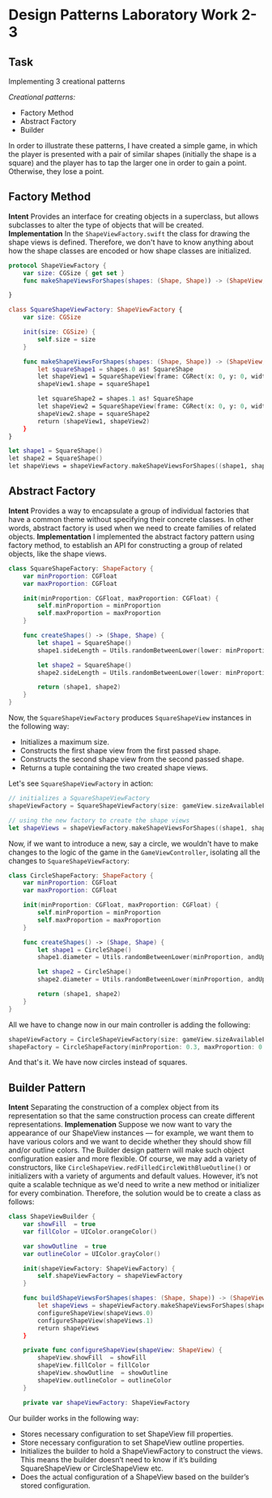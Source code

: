 # Design Patterns Laboratory Work 2-3
## Task
Implementing 3 creational patterns 

*Creational patterns:*
+ Factory Method
+ Abstract Factory
+ Builder

In order to illustrate these patterns, I have created a simple game, in which the player is presented with a pair of similar shapes (initially the shape is a square) and the player has to tap the larger one in order to gain a point. Otherwise, they lose a point.


## Factory Method 
**Intent**
Provides an interface for creating objects in a superclass, but allows subclasses to alter the type of objects that will be created.  
**Implementation**
In the ```ShapeViewFactory.swift```  the class for drawing the shape views is defined. Therefore, we don't have to know anything about how the shape classes are encoded or how shape classes are initialized.

```swift
protocol ShapeViewFactory {
    var size: CGSize { get set }
    func makeShapeViewsForShapes(shapes: (Shape, Shape)) -> (ShapeView, ShapeView)

}

class SquareShapeViewFactory: ShapeViewFactory {
    var size: CGSize

    init(size: CGSize) {
        self.size = size
    }

    func makeShapeViewsForShapes(shapes: (Shape, Shape)) -> (ShapeView, ShapeView) {
        let squareShape1 = shapes.0 as! SquareShape
        let shapeView1 = SquareShapeView(frame: CGRect(x: 0, y: 0, width: squareShape1.sideLength * size.width, height: squareShape1.sideLength * size.height))
        shapeView1.shape = squareShape1

        let squareShape2 = shapes.1 as! SquareShape
        let shapeView2 = SquareShapeView(frame: CGRect(x: 0, y: 0, width: squareShape2.sideLength * size.width, height: squareShape2.sideLength * size.height))
        shapeView2.shape = squareShape2
        return (shapeView1, shapeView2)
    }
}

let shape1 = SquareShape()
let shape2 = SquareShape()
let shapeViews = shapeViewFactory.makeShapeViewsForShapes((shape1, shape2))

```

## Abstract Factory 
**Intent**
Provides a way to encapsulate a group of individual factories that have a common theme without specifying their concrete classes. In other words, abstract factory is used when we need to create families of related objects. 
**Implementation**
I implemented the abstract factory pattern using factory method, to establish an API for constructing a group of related objects, like the shape views.
```swift
class SquareShapeFactory: ShapeFactory {
    var minProportion: CGFloat
    var maxProportion: CGFloat

    init(minProportion: CGFloat, maxProportion: CGFloat) {
        self.minProportion = minProportion
        self.maxProportion = maxProportion
    }

    func createShapes() -> (Shape, Shape) {
        let shape1 = SquareShape()
        shape1.sideLength = Utils.randomBetweenLower(lower: minProportion, andUpper: maxProportion)

        let shape2 = SquareShape()
        shape2.sideLength = Utils.randomBetweenLower(lower: minProportion, andUpper: maxProportion)

        return (shape1, shape2)
    }
}
```
Now, the ```SquareShapeViewFactory``` produces ```SquareShapeView``` instances in the following way:
+ Initializes a maximum size.
+ Constructs the first shape view from the first passed shape.
+ Constructs the second shape view from the second passed shape.
+ Returns a tuple containing the two created shape views.

Let's see ```SquareShapeViewFactory``` in action:
```swift
// initializes a SquareShapeViewFactory
shapeViewFactory = SquareShapeViewFactory(size: gameView.sizeAvailableForShapes())

// using the new factory to create the shape views
let shapeViews = shapeViewFactory.makeShapeViewsForShapes((shape1, shape2))
```
Now, if we want to introduce a new, say a circle, we wouldn't have to make changes to the logic of the game in the ```GameViewController```,  isolating all the changes to ```SquareShapeViewFactory```:
```swift
class CircleShapeFactory: ShapeFactory {
    var minProportion: CGFloat
    var maxProportion: CGFloat

    init(minProportion: CGFloat, maxProportion: CGFloat) {
        self.minProportion = minProportion
        self.maxProportion = maxProportion
    }

    func createShapes() -> (Shape, Shape) {
        let shape1 = CircleShape()
        shape1.diameter = Utils.randomBetweenLower(minProportion, andUpper: maxProportion)

        let shape2 = CircleShape()
        shape2.diameter = Utils.randomBetweenLower(minProportion, andUpper: maxProportion)

        return (shape1, shape2)
    }
}
```
All we have to change now in our main controller is adding the following:
```swift
shapeViewFactory = CircleShapeViewFactory(size: gameView.sizeAvailableForShapes())
shapeFactory = CircleShapeFactory(minProportion: 0.3, maxProportion: 0.8)
```
And that's it. We have now circles instead of squares.

## Builder Pattern
**Intent**
Separating the construction of a complex object from its representation so that the same construction process can create different representations.
**Implemenation**
Suppose we now want to vary the appearance of our ShapeView instances — for example, we want them to have various colors and we want to decide whether they should show fill and/or outline colors. The Builder design pattern will make such object configuration easier and more flexible. Of course, we may add a variety of constructors, like ```CircleShapeView.redFilledCircleWithBlueOutline()``` or initializers with a variety of arguments and default values. However, it’s not quite a scalable technique as we'd need to write a new method or initializer for every combination. Therefore, the solution would be to create a class as follows:


```swift
class ShapeViewBuilder {
    var showFill  = true
    var fillColor = UIColor.orangeColor()

    var showOutline  = true
    var outlineColor = UIColor.grayColor()

    init(shapeViewFactory: ShapeViewFactory) {
        self.shapeViewFactory = shapeViewFactory
    }

    func buildShapeViewsForShapes(shapes: (Shape, Shape)) -> (ShapeView, ShapeView) {
        let shapeViews = shapeViewFactory.makeShapeViewsForShapes(shapes)
        configureShapeView(shapeViews.0)
        configureShapeView(shapeViews.1)
        return shapeViews
    }

    private func configureShapeView(shapeView: ShapeView) {
        shapeView.showFill  = showFill
        shapeView.fillColor = fillColor
        shapeView.showOutline  = showOutline
        shapeView.outlineColor = outlineColor
    }

    private var shapeViewFactory: ShapeViewFactory
```
Our builder works in the following way:
+ Stores necessary configuration to set ShapeView fill properties.
+ Store necessary configuration to set ShapeView outline properties.
+ Initializes the builder to hold a ShapeViewFactory to construct the views. This means the builder doesn’t need to know if it’s building SquareShapeView or CircleShapeView etc.
+ Does the actual configuration of a ShapeView based on the builder’s stored configuration.



